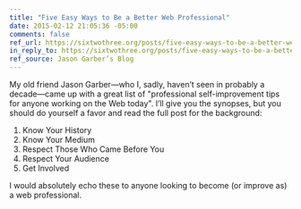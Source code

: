 ```yaml
---
title: "Five Easy Ways to Be a Better Web Professional"
date: 2015-02-12 21:05:36 -05:00
comments: false
ref_url: https://sixtwothree.org/posts/five-easy-ways-to-be-a-better-web-professional
in_reply_to: https://sixtwothree.org/posts/five-easy-ways-to-be-a-better-web-professional
ref_source: Jason Garber’s Blog
---
```


My old friend Jason Garber—who I, sadly, haven’t seen in probably a decade—came up with a great list of "professional self-improvement tips for anyone working on the Web today". I’ll give you the synopses, but you should do yourself a favor and read the full post for the background:

1. Know Your History
2. Know Your Medium
3. Respect Those Who Came Before You
4. Respect Your Audience
5. Get Involved

I would absolutely echo these to anyone looking to become (or improve as) a web professional.